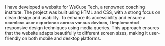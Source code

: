 I have developed a website for WsCube Tech, a renowned coaching institute. The project was built using HTML and CSS, with a strong focus on clean design and usability. To enhance its accessibility and ensure a seamless user experience across various devices, I implemented responsive design techniques using media queries. This approach ensures that the website adapts beautifully to different screen sizes, making it user-friendly on both mobile and desktop platforms.






